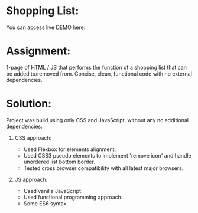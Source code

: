 # Shopping List:

You can access live [DEMO here](https://alexandrursu.github.io/shopping-list/):

# Assignment:
1-page of HTML / JS that performs the function of a shopping list that can be added to/removed from. Concise, clean, functional code with no external dependencies.

# Solution:
Project was build using only CSS and JavaScript, without any no additional dependencies:

1. CSS approach:
   * Used Flexbox for elements alignment.
   * Used CSS3 pseudo elements to implement 'remove icon' and handle unordered list bottom border.
   * Tested cross browser compatibility with all latest major browsers.

2. JS approach:
   * Used vanilla JavaScript.
   * Used functional programming approach.
   * Some ES6 syntax.
